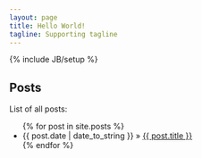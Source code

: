 ```yaml
---
layout: page
title: Hello World!
tagline: Supporting tagline
---
```

{% include JB/setup %}

## Posts

List of all posts:

<ul class="posts">
  {% for post in site.posts %}
    <li><span>{{ post.date | date_to_string }}</span> &raquo; <a href="{{ BASE_PATH }}{{ post.url }}">{{ post.title }}</a></li>
  {% endfor %}
</ul>

